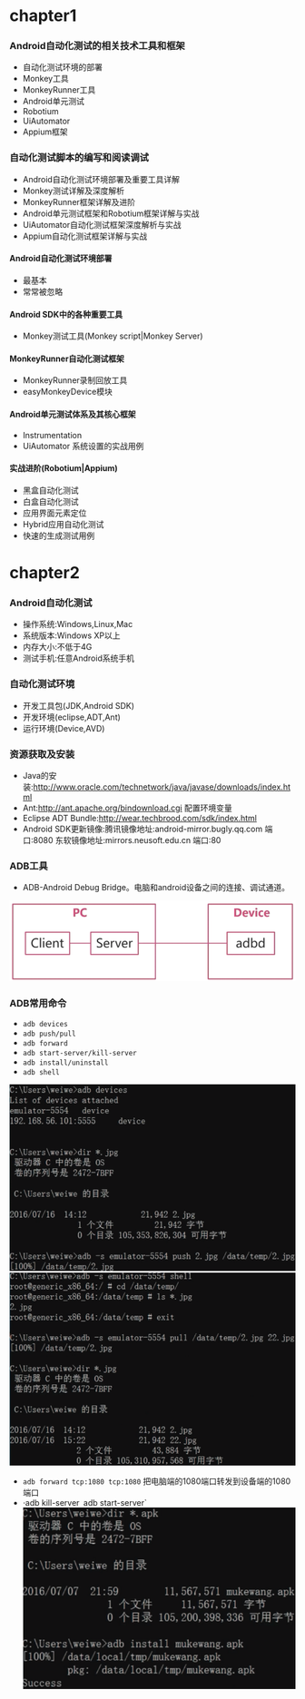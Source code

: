 # chapter1
### Android自动化测试的相关技术工具和框架
- 自动化测试环境的部署
- Monkey工具
- MonkeyRunner工具
- Android单元测试
- Robotium
- UiAutomator
- Appium框架

### 自动化测试脚本的编写和阅读调试
- Android自动化测试环境部署及重要工具详解
- Monkey测试详解及深度解析
- MonkeyRunner框架详解及进阶
- Android单元测试框架和Robotium框架详解与实战
- UiAutomator自动化测试框架深度解析与实战
- Appium自动化测试框架详解与实战

#### Android自动化测试环境部署
- 最基本
- 常常被忽略

#### Android SDK中的各种重要工具
- Monkey测试工具(Monkey script|Monkey Server)

#### MonkeyRunner自动化测试框架
- MonkeyRunner录制回放工具
- easyMonkeyDevice模块

#### Android单元测试体系及其核心框架
- Instrumentation
- UiAutomator  系统设置的实战用例

#### 实战进阶(Robotium|Appium)
- 黑盒自动化测试
- 白盒自动化测试
- 应用界面元素定位
- Hybrid应用自动化测试
- 快速的生成测试用例

# chapter2
### Android自动化测试
- 操作系统:Windows,Linux,Mac
- 系统版本:Windows XP以上
- 内存大小:不低于4G
- 测试手机:任意Android系统手机
### 自动化测试环境
- 开发工具包(JDK,Android SDK)
- 开发环境(eclipse,ADT,Ant)
- 运行环境(Device,AVD)

### 资源获取及安装
- Java的安装:http://www.oracle.com/technetwork/java/javase/downloads/index.html
- Ant:http://ant.apache.org/bindownload.cgi 配置环境变量
- Eclipse ADT Bundle:http://wear.techbrood.com/sdk/index.html
- Android SDK更新镜像:腾讯镜像地址:android-mirror.bugly.qq.com 端口:8080  东软镜像地址:mirrors.neusoft.edu.cn 端口:80

### ADB工具
- ADB-Android Debug Bridge。电脑和android设备之间的连接、调试通道。

![image](https://github.com/15529343201/Android_Testing_Java/blob/chapter2/Image/1.PNG)<br>
### ADB常用命令
- `adb devices`
- `adb push/pull`
- `adb forward`
- `adb start-server/kill-server`
- `adb install/uninstall`
- `adb shell`

![image](https://github.com/15529343201/Android_Testing_Java/blob/chapter2/Image/2.PNG)<br>
![image](https://github.com/15529343201/Android_Testing_Java/blob/chapter2/Image/3.PNG)<br>
- `adb forward tcp:1080 tcp:1080` 把电脑端的1080端口转发到设备端的1080端口
- ·adb kill-server` `adb start-server`
![image](https://github.com/15529343201/Android_Testing_Java/blob/chapter2/Image/4.PNG)<br>

